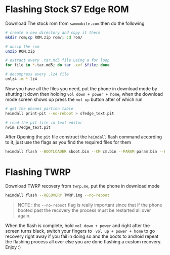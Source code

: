 # Flashing Stock S7 Edge ROM

Download The stock rom from `sammobile.com` then do the following

```bash
# create a new directory and copy it there
mkdir rom;cp ROM.zip rom/; cd rom/

# unzip the rom
unzip ROM.zip

# extract every .tar.md5 file using a for loop
for file in *.tar.md5; do tar -xvf $file; done

# decompress every .lz4 file
unlz4 -m *.lz4
```

Now you have all the files you need, put the phone in download mode by shutting it down then holding `vol down + power + home`, when the download mode screen shows up press the `vol up` button after of which run

```bash
# get the phones partion table
heimdall print-pit --no-reboot > s7edge_text.pit

# read the pit file in text editor
nvim s7edge_text.pit
```

After Opening the `pit` file construct the `heimdall` flash command according to it, just use the flags as you find the required files for them

```bash
heimdall flash --BOOTLOADER sboot.bin --CM cm.bin --PARAM param.bin --BOOT boot.img --RECOVERY recovery.img --RADIO modem.bin --SYSTEM system.img --CACHE cache.img --HIDDEN hidden.img --CP_DEBUG modem_debug.bin --USERDATA userdata.img
```

# Flashing TWRP

Download TWRP recovery from `twrp.me`, put the phone in download mode

```bash
heimdall flash --RECOVERY TWRP.img --no-reboot
```

> NOTE : the `--no-reboot` flag is really important since that if the phone booted past the recovery the process must be restarted all over again.

When the flash is complete, hold `vol down + power` and right after the screen turns black, switch your fingers to ` vol up + power + home` to go recovery right away if you fail in doing so and the boots to android repeat the flashing process all over else you are done flashing a custom recovery. Enjoy :)
